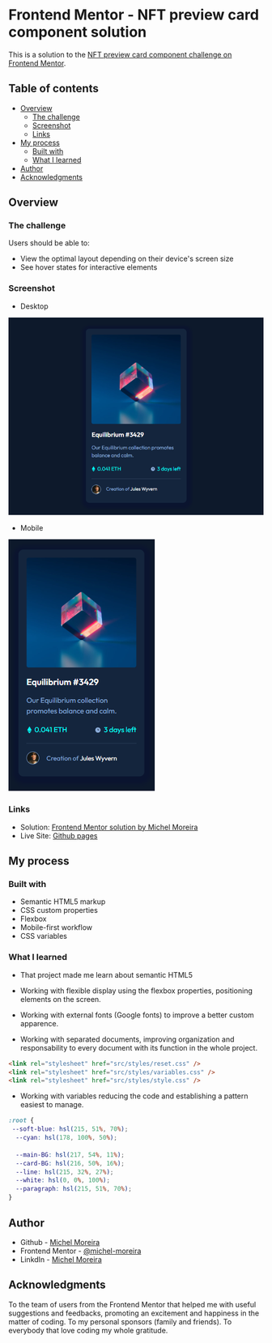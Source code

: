 # Frontend Mentor - NFT preview card component solution

This is a solution to the [NFT preview card component challenge on Frontend Mentor](https://www.frontendmentor.io/challenges/nft-preview-card-component-SbdUL_w0U).

## Table of contents

- [Overview](#overview)
  - [The challenge](#the-challenge)
  - [Screenshot](#screenshot)
  - [Links](#links)
- [My process](#my-process)
  - [Built with](#built-with)
  - [What I learned](#what-i-learned)
- [Author](#author)
- [Acknowledgments](#acknowledgments)

## Overview

### The challenge

Users should be able to:

- View the optimal layout depending on their device's screen size
- See hover states for interactive elements

### Screenshot

- Desktop

![Desktop](./design/Screenshot-desktop.png)

- Mobile

![Mobile](./design/Screenshot-mobile.png)

### Links

- Solution: [Frontend Mentor solution by Michel Moreira](https://www.frontendmentor.io/solutions/nft-preview-card-component-zW0_Zs88Rp)
- Live Site: [Github pages](https://michel-moreira.github.io/nft-preview-card-component/)

## My process

### Built with

- Semantic HTML5 markup
- CSS custom properties
- Flexbox
- Mobile-first workflow
- CSS variables

### What I learned

- That project made me learn about semantic HTML5

- Working with flexible display using the flexbox properties, positioning elements on the screen.

- Working with external fonts (Google fonts) to improve a better custom apparence.

- Working with separated documents, improving organization and responsability to every document with its function in the whole project.

```html
<link rel="stylesheet" href="src/styles/reset.css" />
<link rel="stylesheet" href="src/styles/variables.css" />
<link rel="stylesheet" href="src/styles/style.css" />
```

- Working with variables reducing the code and establishing a pattern easiest to manage.

```CSS
:root {
 --soft-blue: hsl(215, 51%, 70%);
  --cyan: hsl(178, 100%, 50%);

  --main-BG: hsl(217, 54%, 11%);
  --card-BG: hsl(216, 50%, 16%);
  --line: hsl(215, 32%, 27%);
  --white: hsl(0, 0%, 100%);
  --paragraph: hsl(215, 51%, 70%);
}
```

## Author

- Github - [Michel Moreira](https://github.com/michel-moreira)
- Frontend Mentor - [@michel-moreira](https://www.frontendmentor.io/profile/michel-moreira)
- LinkdIn - [Michel Moreira](https://www.linkedin.com/in/michel-moreira-760142254/)

## Acknowledgments

To the team of users from the Frontend Mentor that helped me with useful suggestions and feedbacks, promoting an excitement and happiness in the matter of coding. To my personal sponsors (family and friends). To everybody that love coding my whole gratitude.
